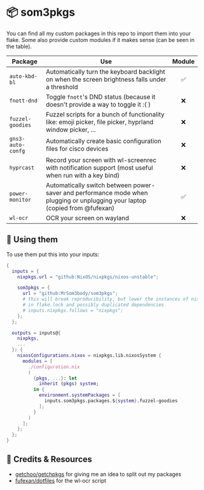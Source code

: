 # 📦 som3pkgs

You can find all my custom packages in this repo to import them into your flake.
Some also provide custom modules if it makes sense (can be seen in the table).

| Package           | Use                                                                                                                          | Module |
| ----------------- | ---------------------------------------------------------------------------------------------------------------------------- | :----: |
| `auto-kbd-bl`     | Automatically turn the keyboard backlight on when the screen brightness falls under a threshold                              |   ✅   |
| `fnott-dnd`       | Toggle `fnott`'s DND status (because it doesn't provide a way to toggle it :( )                                              |   ❌   |
| `fuzzel-goodies`  | Fuzzel scripts for a bunch of functionality like: emoji picker, file picker, hyprland window picker, ...                     |   ❌   |
| `gns3-auto-confg` | Automatically create basic configuration files for cisco devices                                                             |   ❌   |
| `hyprcast`        | Record your screen with wl-screenrec with notification support (most useful when run with a key bind)                        |   ❌   |
| `power-monitor`   | Automatically switch between power-saver and performance mode when plugging or unplugging your laptop (copied from @fufexan) |   ✅   |
| `wl-ocr`          | OCR your screen on wayland                                                                                                   |   ❌   |

## 🚀 Using them

To use them put this into your inputs:

```nix
{
  inputs = {
    nixpkgs.url = "github:NixOS/nixpkgs/nixos-unstable";

    som3pkgs = {
      url = "github:MrSom3body/som3pkgs";
      # this will break reproducibility, but lower the instances of nixpkgs
      # in flake.lock and possibly duplicated dependencies
      # inputs.nixpkgs.follows = "nixpkgs";
    };
  };

  outputs = inputs@{
    nixpkgs,
    ...
  }: {
    nixosConfigurations.nixos = nixpkgs.lib.nixosSystem {
      modules = [
        ./configuration.nix
        (
          {pkgs, ...}: let
            inherit (pkgs) system;
          in {
            environment.systemPackages = [
              inputs.som3pkgs.packages.${system}.fuzzel-goodies
            ];
          }
        )
      ];
    };
  };
}

```

## 💾 Credits & Resources

- [getchoo/getchpkgs](https://github.com/getchoo/getchpkgs) for giving me an
  idea to split out my packages
- [fufexan/dotfiles](https://github.com/fufexan/dotfiles) for the wl-ocr script
